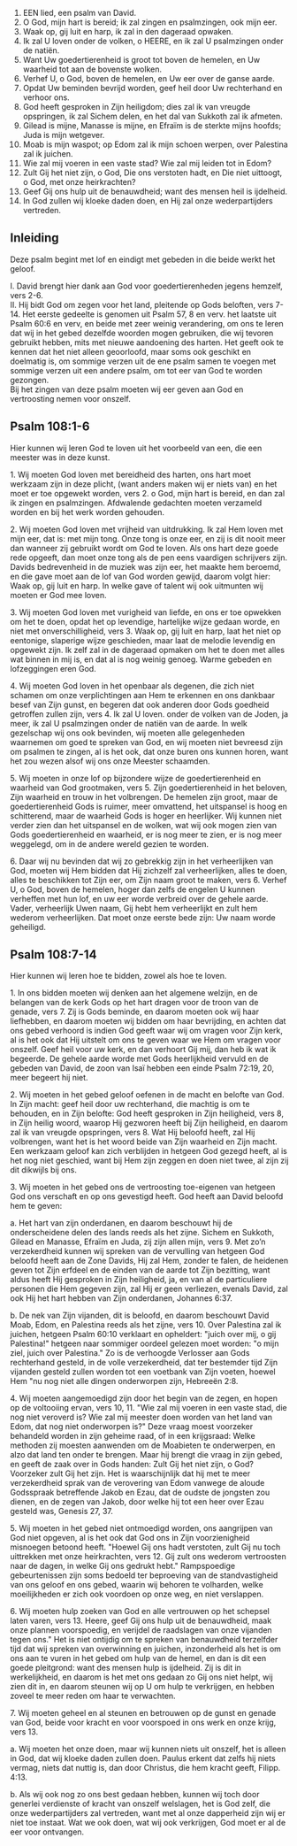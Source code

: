 1. EEN lied, een psalm van David.
2. O God, mijn hart is bereid; ik zal zingen en psalmzingen, ook mijn eer.
3. Waak op, gij luit en harp, ik zal in den dageraad opwaken.
4. Ik zal U loven onder de volken, o HEERE, en ik zal U psalmzingen onder de natiën.
5. Want Uw goedertierenheid is groot tot boven de hemelen, en Uw waarheid tot aan de bovenste wolken.
6. Verhef U, o God, boven de hemelen, en Uw eer over de ganse aarde.
7. Opdat Uw beminden bevrijd worden, geef heil door Uw rechterhand en verhoor ons.
8. God heeft gesproken in Zijn heiligdom; dies zal ik van vreugde opspringen, ik zal Sichem delen, en het dal van Sukkoth zal ik afmeten.
9. Gilead is mijne, Manasse is mijne, en Efraïm is de sterkte mijns hoofds; Juda is mijn wetgever.
10. Moab is mijn waspot; op Edom zal ik mijn schoen werpen, over Palestina zal ik juichen.
11. Wie zal mij voeren in een vaste stad? Wie zal mij leiden tot in Edom?
12. Zult Gij het niet zijn, o God, Die ons verstoten hadt, en Die niet uittoogt, o God, met onze heirkrachten?
13. Geef Gij ons hulp uit de benauwdheid; want des mensen heil is ijdelheid.
14. In God zullen wij kloeke daden doen, en Hij zal onze wederpartijders vertreden.

## Inleiding

Deze psalm begint met lof en eindigt met gebeden in die beide werkt het geloof.

I. David brengt hier dank aan God voor goedertierenheden jegens hemzelf, vers 2-6.  
II. Hij bidt God om zegen voor het land, pleitende op Gods beloften, vers 7-14. Het eerste gedeelte is genomen uit Psalm 57, 8 en verv. het laatste uit Psalm 60:6 en verv, en beide met zeer weinig verandering, om ons te leren dat wij in het gebed dezelfde woorden mogen gebruiken, die wij tevoren gebruikt hebben, mits met nieuwe aandoening des harten. Het geeft ook te kennen dat het niet alleen geoorloofd, maar soms ook geschikt en doelmatig is, om sommige verzen uit de ene psalm samen te voegen met sommige verzen uit een andere psalm, om tot eer van God te worden gezongen.  
Bij het zingen van deze psalm moeten wij eer geven aan God en vertroosting nemen voor onszelf.

## Psalm 108:1-6 
Hier kunnen wij leren God te loven uit het voorbeeld van een, die een meester was in deze kunst.

1\. Wij moeten God loven met bereidheid des harten, ons hart moet werkzaam zijn in deze plicht, (want anders maken wij er niets van) en het moet er toe opgewekt worden, vers 2. o God, mijn hart is bereid, en dan zal ik zingen en psalmzingen. Afdwalende gedachten moeten verzameld worden en bij het werk worden gehouden.

2\. Wij moeten God loven met vrijheid van uitdrukking. Ik zal Hem loven met mijn eer, dat is: met mijn tong. Onze tong is onze eer, en zij is dit nooit meer dan wanneer zij gebruikt wordt om God te loven. Als ons hart deze goede rede opgeeft, dan moet onze tong als de pen eens vaardigen schrijvers zijn. Davids bedrevenheid in de muziek was zijn eer, het maakte hem beroemd, en die gave moet aan de lof van God worden gewijd, daarom volgt hier: Waak op, gij luit en harp. In welke gave of talent wij ook uitmunten wij moeten er God mee loven.

3\. Wij moeten God loven met vurigheid van liefde, en ons er toe opwekken om het te doen, opdat het op levendige, hartelijke wijze gedaan worde, en niet met onverschilligheid, vers 3. Waak op, gij luit en harp, laat het niet op eentonige, slaperige wijze geschieden, maar laat de melodie levendig en opgewekt zijn. Ik zelf zal in de dageraad opmaken om het te doen met alles wat binnen in mij is, en dat al is nog weinig genoeg. Warme gebeden en lofzeggingen eren God.

4\. Wij moeten God loven in het openbaar als degenen, die zich niet schamen om onze verplichtingen aan Hem te erkennen en ons dankbaar besef van Zijn gunst, en begeren dat ook anderen door Gods goedheid getroffen zullen zijn, vers 4. Ik zal U loven. onder de volken van de Joden, ja meer, ik zal U psalmzingen onder de natiën van de aarde. In welk gezelschap wij ons ook bevinden, wij moeten alle gelegenheden waarnemen om goed te spreken van God, en wij moeten niet bevreesd zijn om psalmen te zingen, al is het ook, dat onze buren ons kunnen horen, want het zou wezen alsof wij ons onze Meester schaamden.

5\. Wij moeten in onze lof op bijzondere wijze de goedertierenheid en waarheid van God grootmaken, vers 5. Zijn goedertierenheid in het beloven, Zijn waarheid en trouw in het volbrengen. De hemelen zijn groot, maar de goedertierenheid Gods is ruimer, meer omvattend, het uitspansel is hoog en schitterend, maar de waarheid Gods is hoger en heerlijker. Wij kunnen niet verder zien dan het uitspansel en de wolken, wat wij ook mogen zien van Gods goedertierenheid en waarheid, er is nog meer te zien, er is nog meer weggelegd, om in de andere wereld gezien te worden.

6\. Daar wij nu bevinden dat wij zo gebrekkig zijn in het verheerlijken van God, moeten wij Hem bidden dat Hij zichzelf zal verheerlijken, alles te doen, alles te beschikken tot Zijn eer, om Zijn naam groot te maken, vers 6. Verhef U, o God, boven de hemelen, hoger dan zelfs de engelen U kunnen verheffen met hun lof, en uw eer worde verbreid over de gehele aarde. Vader, verheerlijk Uwen naam, Gij hebt hem verheerlijkt en zult hem wederom verheerlijken. Dat moet onze eerste bede zijn: Uw naam worde geheiligd.

## Psalm 108:7-14 
Hier kunnen wij leren hoe te bidden, zowel als hoe te loven.

1\. In ons bidden moeten wij denken aan het algemene welzijn, en de belangen van de kerk Gods op het hart dragen voor de troon van de genade, vers 7. Zij is Gods beminde, en daarom moeten ook wij haar liefhebben, en daarom moeten wij bidden om haar bevrijding, en achten dat ons gebed verhoord is indien God geeft waar wij om vragen voor Zijn kerk, al is het ook dat Hij uitstelt om ons te geven waar we Hem om vragen voor onszelf. Geef heil voor uw kerk, en dan verhoort Gij mij, dan heb ik wat ik begeerde. De gehele aarde worde met Gods heerlijkheid vervuld en de gebeden van David, de zoon van Isaï hebben een einde Psalm 72:19, 20, meer begeert hij niet.

2\. Wij moeten in het gebed geloof oefenen in de macht en belofte van God. In Zijn macht: geef heil door uw rechterhand, die machtig is om te behouden, en in Zijn belofte: God heeft gesproken in Zijn heiligheid, vers 8, in Zijn heilig woord, waarop Hij gezworen heeft bij Zijn heiligheid, en daarom zal ik van vreugde opspringen, vers 8. Wat Hij beloofd heeft, zal Hij volbrengen, want het is het woord beide van Zijn waarheid en Zijn macht. Een werkzaam geloof kan zich verblijden in hetgeen God gezegd heeft, al is het nog niet geschied, want bij Hem zijn zeggen en doen niet twee, al zijn zij dit dikwijls bij ons.

3\. Wij moeten in het gebed ons de vertroosting toe-eigenen van hetgeen God ons verschaft en op ons gevestigd heeft. God heeft aan David beloofd hem te geven: 

a. Het hart van zijn onderdanen, en daarom beschouwt hij de onderscheidene delen des lands reeds als het zijne. Sichem en Sukkoth, Gilead en Manasse, Efraïm en Juda, zij zijn allen mijn, vers 9. Met zo’n verzekerdheid kunnen wij spreken van de vervulling van hetgeen God beloofd heeft aan de Zone Davids, Hij zal Hem, zonder te falen, de heidenen geven tot Zijn erfdeel en de einden van de aarde tot Zijn bezitting, want aldus heeft Hij gesproken in Zijn heiligheid, ja, en van al de particuliere personen die Hem gegeven zijn, zal Hij er geen verliezen, evenals David, zal ook Hij het hart hebben van Zijn onderdanen, Johannes 6:37.

b. De nek van Zijn vijanden, dit is beloofd, en daarom beschouwt David Moab, Edom, en Palestina reeds als het zijne, vers 10. Over Palestina zal ik juichen, hetgeen Psalm 60:10 verklaart en opheldert: "juich over mij, o gij Palestina!" hetgeen naar sommiger oordeel gelezen moet worden: "o mijn ziel, juich over Palestina." Zo is de verhoogde Verlosser aan Gods rechterhand gesteld, in de volle verzekerdheid, dat ter bestemder tijd Zijn vijanden gesteld zullen worden tot een voetbank van Zijn voeten, hoewel Hem "nu nog niet alle dingen onderworpen zijn, Hebreeën 2:8.

4\. Wij moeten aangemoedigd zijn door het begin van de zegen, en hopen op de voltooiing ervan, vers 10, 11. "Wie zal mij voeren in een vaste stad, die nog niet veroverd is? Wie zal mij meester doen worden van het land van Edom, dat nog niet onderworpen is?" Deze vraag moest voorzeker behandeld worden in zijn geheime raad, of in een krijgsraad: Welke methoden zij moesten aanwenden om de Moabieten te onderwerpen, en alzo dat land ten onder te brengen. Maar hij brengt die vraag in zijn gebed, en geeft de zaak over in Gods handen: Zult Gij het niet zijn, o God? Voorzeker zult Gij het zijn. Het is waarschijnlijk dat hij met te meer verzekerdheid sprak van de verovering van Edom vanwege de aloude Godsspraak betreffende Jakob en Ezau, dat de oudste de jongsten zou dienen, en de zegen van Jakob, door welke hij tot een heer over Ezau gesteld was, Genesis 27, 37.

5\. Wij moeten in het gebed niet ontmoedigd worden, ons aangrijpen van God niet opgeven, al is het ook dat God ons in Zijn voorzienigheid misnoegen betoond heeft. "Hoewel Gij ons hadt verstoten, zult Gij nu toch uittrekken met onze heirkrachten, vers 12. Gij zult ons wederom vertroosten naar de dagen, in welke Gij ons gedrukt hebt." Rampspoedige gebeurtenissen zijn soms bedoeld ter beproeving van de standvastigheid van ons geloof en ons gebed, waarin wij behoren te volharden, welke moeilijkheden er zich ook voordoen op onze weg, en niet verslappen.

6\. Wij moeten hulp zoeken van God en alle vertrouwen op het schepsel laten varen, vers 13. Heere, geef Gij ons hulp uit de benauwdheid, maak onze plannen voorspoedig, en verijdel de raadslagen van onze vijanden tegen ons." Het is niet ontijdig om te spreken van benauwdheid terzelfder tijd dat wij spreken van overwinning en juichen, inzonderheid als het is om ons aan te vuren in het gebed om hulp van de hemel, en dan is dit een goede pleitgrond: want des mensen hulp is ijdelheid. Zij is dit in werkelijkheid, en daarom is het met ons gedaan zo Gij ons niet helpt, wij zien dit in, en daarom steunen wij op U om hulp te verkrijgen, en hebben zoveel te meer reden om haar te verwachten.

7\. Wij moeten geheel en al steunen en betrouwen op de gunst en genade van God, beide voor kracht en voor voorspoed in ons werk en onze krijg, vers 13.

a. Wij moeten het onze doen, maar wij kunnen niets uit onszelf, het is alleen in God, dat wij kloeke daden zullen doen. Paulus erkent dat zelfs hij niets vermag, niets dat nuttig is, dan door Christus, die hem kracht geeft, Filipp. 4:13.

b. Als wij ook nog zo ons best gedaan hebben, kunnen wij toch door generlei verdienste of kracht van onszelf welslagen, het is God zelf, die onze wederpartijders zal vertreden, want met al onze dapperheid zijn wij er niet toe instaat. Wat we ook doen, wat wij ook verkrijgen, God moet er al de eer voor ontvangen.


